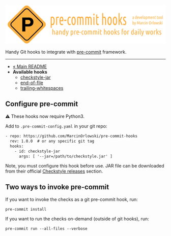 ![pre-commit-hooks logo](../artwork/logo.png)

Handy Git hooks to integrate with [pre-commit](http://pre-commit.com/) framework.

---

<!--TOC-->

* [« Main README](../README.md)
* **Available hooks**
  * [checkstyle-jar](checkstyle-jar.md)
  * [end-of-file](end-of-file.md)
  * [trailing-whitespaces](trailing-whitespaces.md)

<!--TOC-->

## Configure pre-commit

:warning: These hooks now require Python3.

Add to `.pre-commit-config.yaml` in your git repo:

```
- repo: https://github.com/MarcinOrlowski/pre-commit-hooks
  rev: 1.0.0  # or any specific git tag
  hooks:
    - id: checkstyle-jar
      args: [ '--jar=/path/to/checkstyle.jar' ]
```

Note, you must configure this hook before use. JAR file can be downloaded from their official
[Checkstyle releases](https://github.com/checkstyle/checkstyle/releases/) section.

## Two ways to invoke pre-commit

If you want to invoke the checks as a git pre-commit hook, run:

    pre-commit install

If you want to run the checks on-demand (outside of git hooks), run:

    pre-commit run --all-files --verbose
